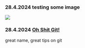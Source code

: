 ### 28.4.2024 testing some image

![](Pasted%20image%2020250428220136.png)

### 28.4.2024 [Oh Shit Git!](https://ohshitgit.com/)

great name, great tips on git

